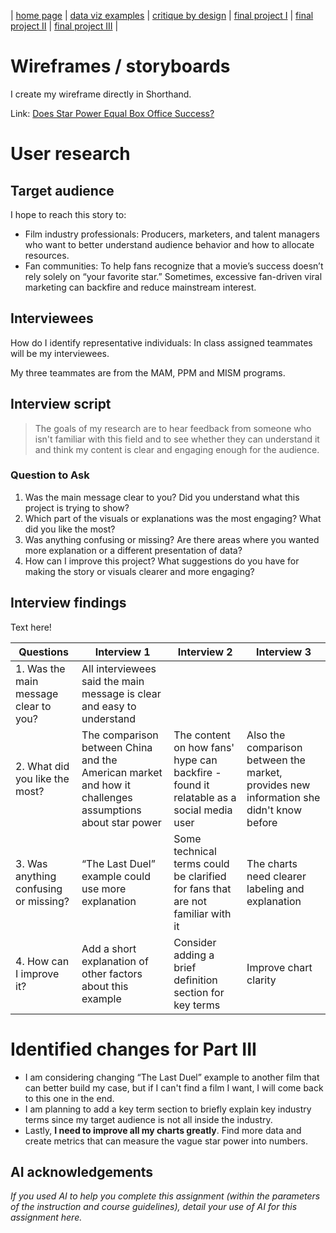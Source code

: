 | [home page](https://yinqinw.github.io/yinqin-portfolio-templates/) | [data viz examples](dataviz-examples) | [critique by design](https://yinqinw.github.io/yinqin-portfolio-templates/critique-by-design) | [final project I](https://yinqinw.github.io/yinqin-portfolio-templates/final-project-part-one) | [final project II](final-project-part-two) | [final project III](final-project-part-three) |

# Wireframes / storyboards

I create my wireframe directly in Shorthand.

Link: [Does Star Power Equal Box Office Success?](https://preview.shorthand.com/n3TJPiUt112zR4Jx)

# User research 

## Target audience
I hope to reach this story to:

- Film industry professionals: Producers, marketers, and talent managers who want to better understand audience behavior and how to allocate resources. 
- Fan communities: To help fans recognize that a movie’s success doesn’t rely solely on “your favorite star.” Sometimes, excessive fan-driven viral marketing can backfire and reduce mainstream interest.

## Interviewees 
How do I identify representative individuals: In class assigned teammates will be my interviewees. 

My three teammates are from the MAM, PPM and MISM programs.

## Interview script
> The goals of my research are to hear feedback from someone who isn't familiar with this field and to see whether they can understand it and think my content is clear and engaging enough for the audience.

### Question to Ask
1. Was the main message clear to you? Did you understand what this project is trying to show?
2. Which part of the visuals or explanations was the most engaging? What did you like the most?
3. Was anything confusing or missing? Are there areas where you wanted more explanation or a different presentation of data?
4. How can I improve this project? What suggestions do you have for making the story or visuals clearer and more engaging?

## Interview findings

Text here!

| Questions               | Interview 1  | Interview 2 | Interview 3 |
|-------------------------|--------------------------------|-------------|-------------|
| 1. Was the main message clear to you? | All interviewees said the main message is clear and easy to understand |
| 2. What did you like the most?| The comparison between China and the American market and how it challenges assumptions about star power|The content on how fans' hype can backfire - found it relatable as a social media user|Also the comparison between the market, provides new information she didn't know before|
| 3. Was anything confusing or missing?|“The Last Duel” example could use more explanation|Some technical terms could be clarified for fans that are not familiar with it|The charts need clearer labeling and explanation|
| 4. How can I improve it?|Add a short explanation of other factors about this example|Consider adding a brief definition section for key terms|Improve chart clarity|

# Identified changes for Part III

- I am considering changing “The Last Duel” example to another film that can better build my case, but if I can't find a film I want, I will come back to this one in the end.
- I am planning to add a key term section to briefly explain key industry terms since my target audience is not all inside the industry.
- Lastly, **I need to improve all my charts greatly**. Find more data and create metrics that can measure the vague star power into numbers.

## AI acknowledgements
_If you used AI to help you complete this assignment (within the parameters of the instruction and course guidelines), detail your use of AI for this assignment here._


